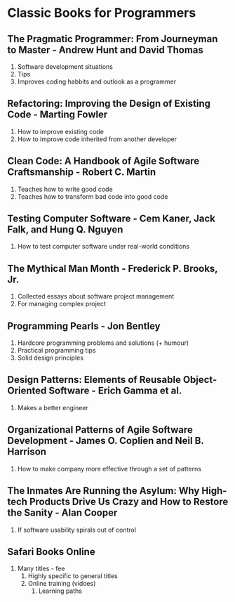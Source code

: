 # Classic Books for Programmers #
## The Pragmatic Programmer: From Journeyman to Master - Andrew Hunt and David Thomas ##
1. Software development situations
2. Tips
3. Improves coding habbits and outlook as a programmer

## Refactoring: Improving the Design of Existing Code - Marting Fowler ##
1. How to improve existing code
2. How to improve code inherited from another developer

## Clean Code: A Handbook of Agile Software Craftsmanship - Robert C. Martin ##
1. Teaches how to write good code
2. Teaches how to transform bad code into good code

## Testing Computer Software - Cem Kaner, Jack Falk, and Hung Q. Nguyen ##
1. How to test computer software under real-world conditions

## The Mythical Man Month - Frederick P. Brooks, Jr. ##
1. Collected essays about software project management
2. For managing complex project

## Programming Pearls - Jon Bentley ##
1. Hardcore programming problems and solutions (+ humour)
2. Practical programming tips
3. Solid design principles

## Design Patterns: Elements of Reusable Object-Oriented Software - Erich Gamma et al. ##
1. Makes a better engineer

## Organizational Patterns of Agile Software Development - James O. Coplien and Neil B. Harrison ##
1. How to make company more effective through a set of patterns

## The Inmates Are Running the Asylum: Why High-tech Products Drive Us Crazy and How to Restore the Sanity - Alan Cooper ##
1. If software usability spirals out of control

## Safari Books Online ##
1. Many titles - fee
	1. Highly specific to general titles
	2. Online training (vidoes)
		1. Learning paths